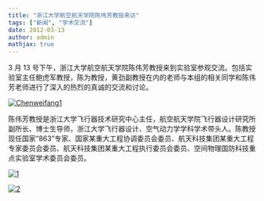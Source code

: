 ```yaml
---
title: "浙江大学航空航天学院陈伟芳教授来访"
tags: ["新闻", "学术交流"]
date: 2012-03-13
author: admin
mathjax: true
---
```


3 月 13 号下午，浙江大学航空航天学院陈伟芳教授来到实验室参观交流。包括实验室主任鲍虎军教授，陈为教授，黄劲副教授在内的老师与本组的相关同学和陈伟芳老师进行了深入的热烈的真诚的交流和讨论。

[![Chenweifang1](http://www.cad.zju.edu.cn/home/vagblog/wp-content/uploads/2012/06/Chenweifang1.jpg)](http://www.cad.zju.edu.cn/home/vagblog/wp-content/uploads/2012/06/Chenweifang1.jpg)

陈伟芳教授是浙江大学飞行器技术研究中心主任，航空航天学院飞行器设计研究所副所长、博士生导师，浙江大学飞行器设计、空气动力学学科学术带头人。陈教授现任国家“863”专家、国家某重大工程协调委员会委员、航天科技集团某重大工程专家委员会委员、航天科技集团某重大工程执行委员会委员、空间物理国防科技重点实验室学术委员会委员。

[![1](http://www.cad.zju.edu.cn/home/vagblog/wp-content/uploads/2012/06/11.jpg)](http://www.cad.zju.edu.cn/home/vagblog/wp-content/uploads/2012/06/11.jpg)

[![2](http://www.cad.zju.edu.cn/home/vagblog/wp-content/uploads/2012/06/2.jpg)](http://www.cad.zju.edu.cn/home/vagblog/wp-content/uploads/2012/06/2.jpg)
